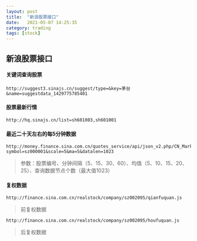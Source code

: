 ```yaml
---
layout: post
title:  "新浪股票接口"
date:   2021-05-07 14:25:35 
category: trading
tags: [stock]
---
```


## 新浪股票接口

#### 关键词查询股票
``` 
http://suggest3.sinajs.cn/suggest/type=&key=茅台&name=suggestdata_1429775785401
```


#### 股票最新行情
```
http://hq.sinajs.cn/list=sh601003,sh601001
```

#### 最近二十天左右的每5分钟数据 
```
http://money.finance.sina.com.cn/quotes_service/api/json_v2.php/CN_MarketData.getKLineData?symbol=sz000001&scale=5&ma=5&datalen=1023
```
>参数：股票编号、分钟间隔（5、15、30、60）、均值（5、10、15、20、25）、查询数据节点个数（最大值1023）


#### 复权数据 
```
http://finance.sina.com.cn/realstock/company/sz002095/qianfuquan.js
```
>前复权数据
```
http://finance.sina.com.cn/realstock/company/sz002095/houfuquan.js
```
>后复权数据